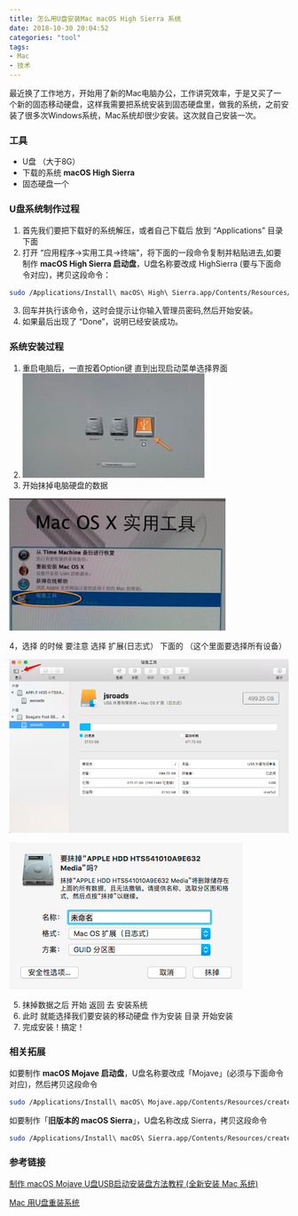 ```yaml
---
title: 怎么用U盘安装Mac macOS High Sierra 系统
date: 2018-10-30 20:04:52
categories: "tool"
tags:
- Mac
- 技术
---
```


最近换了工作地方，开始用了新的Mac电脑办公，工作讲究效率，于是又买了一个新的固态移动硬盘，这样我需要把系统安装到固态硬盘里，做我的系统，之前安装了很多次Windows系统，Mac系统却很少安装。这次就自己安装一次。

<!-- more -->

### 工具

- U盘 （大于8G）
- 下载的系统 **macOS High Sierra**
- 固态硬盘一个

### U盘系统制作过程

1. 首先我们要把下载好的系统解压，或者自己下载后 放到 “Applications” 目录下面
2. 打开 “应用程序→实用工具→终端”，将下面的一段命令复制并粘贴进去,如要制作 **macOS High Sierra 启动盘**，U盘名称要改成 HighSierra (要与下面命令对应)，拷贝这段命令：

```bash
sudo /Applications/Install\ macOS\ High\ Sierra.app/Contents/Resources/createinstallmedia --volume /Volumes/HighSierra --applicationpath /Applications/Install\ macOS\ High\ Sierra.app --nointeraction
```

3. 回车并执行该命令，这时会提示让你输入管理员密码,然后开始安装。
4. 如果最后出现了 “Done”，说明已经安装成功。

### 系统安装过程

1. 重启电脑后，一直按着Option键  直到出现启动菜单选择界面
2. ![image-20181102201529053](怎么用U盘安装Mac-macOS-High-Sierra-系统/001.png)
3. 开始抹掉电脑硬盘的数据

![image-20181102201732456](怎么用U盘安装Mac-macOS-High-Sierra-系统/002.png)

4，选择 的时候 要注意 选择   扩展(日志式） 下面的 （这个里面要选择所有设备）

![image-20181102201929269](怎么用U盘安装Mac-macOS-High-Sierra-系统/003.png)

![image-20181102202024638](怎么用U盘安装Mac-macOS-High-Sierra-系统/004.png)

5. 抹掉数据之后 开始 返回 去 安装系统
6. 此时 就能选择我们要安装的移动硬盘 作为安装 目录 开始安装 
7. 完成安装！搞定！

###  相关拓展

如要制作 **macOS Mojave 启动盘**，U盘名称要改成「Mojave」(必须与下面命令对应)，然后拷贝这段命令

```bash
sudo /Applications/Install\ macOS\ Mojave.app/Contents/Resources/createinstallmedia --volume /Volumes/Mojave /Applications/Install\ macOS\ Mojave.app --nointeraction
```

如要制作「**旧版本的 macOS Sierra**」，U盘名称改成 Sierra，拷贝这段命令

```bash
sudo /Applications/Install\ macOS\ Sierra.app/Contents/Resources/createinstallmedia --volume /Volumes/Sierra --applicationpath /Applications/Install\ macOS\ Sierra.app --nointeraction
```

### 参考链接

[制作 macOS Mojave U盘USB启动安装盘方法教程 (全新安装 Mac 系统)](https://www.iplaysoft.com/macos-usb-install-drive.html)

[Mac 用U盘重装系统](https://www.cnblogs.com/saytome/p/7069392.html)

